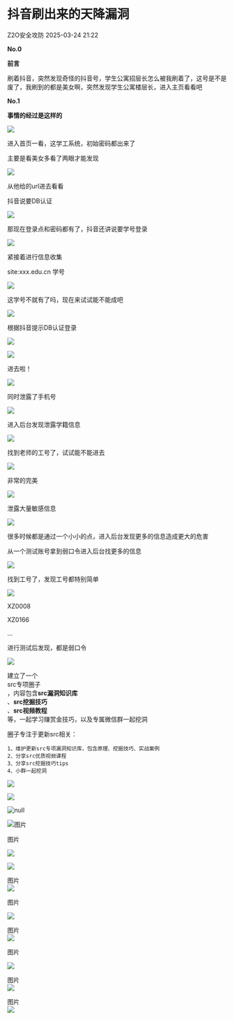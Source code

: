 #  抖音刷出来的天降漏洞   
 Z2O安全攻防   2025-03-24 21:22  
  
**No.0**  
  
**前言**  
  
  
刷着抖音，突然发现奇怪的抖音号，学生公寓招层长怎么被我刷着了，这号是不是废了，我刷到的都是美女啊，突然发现学生公寓楼层长，进入主页看看吧  
  
**No.1**  
  
**事情的经过是这样的**  
  
  
![](https://mmbiz.qpic.cn/sz_mmbiz_png/ELQKhUzr34xb3Qdngzs4pgwrInUhOPPxJXHHFpz7BByfXbibvGiaj015ia1twcbzNiatV5mRMqXkicGIpCZJH89e10g/640?wx_fmt=png&from=appmsg "")  
  
  
进入首页一看，这学工系统，初始密码都出来了  
  
主要是看美女多看了两眼才能发现  
  
  
![](https://mmbiz.qpic.cn/sz_mmbiz_png/ELQKhUzr34xb3Qdngzs4pgwrInUhOPPxMXJn6WicPG8fava9p9hgicgdibN9UgzFWGPTE7hibxiaibDPOSCbmXBb83vg/640?wx_fmt=png&from=appmsg "")  
  
  
从他给的url进去看看  
  
抖音说要DB认证  
  
  
![](https://mmbiz.qpic.cn/sz_mmbiz_png/ELQKhUzr34xb3Qdngzs4pgwrInUhOPPxiaKZjhRjD13vb9IVeia4NwLMg56Rw9kzicdOAFdRQnGPWpmUhnkpnQ3dA/640?wx_fmt=png&from=appmsg "")  
  
  
那现在登录点和密码都有了，抖音还讲说要学号登录  
  
  
![](https://mmbiz.qpic.cn/sz_mmbiz_png/ELQKhUzr34xb3Qdngzs4pgwrInUhOPPxaRwd9O9yLRTiaIgYCp4QKprxrj9DdNOfbEZSgomcAqiaCdjhIwRYHm2w/640?wx_fmt=png&from=appmsg "")  
  
  
紧接着进行信息收集  
  
site:xxx.edu.cn 学号  
  
  
![](https://mmbiz.qpic.cn/sz_mmbiz_png/ELQKhUzr34xb3Qdngzs4pgwrInUhOPPx7a4g2AZlV76dPy8ickicawTwUeeD1Gu6th3Oe7CBz1r6xvrib3zI3HD4w/640?wx_fmt=png&from=appmsg "")  
  
  
这学号不就有了吗，现在来试试能不能成吧  
  
  
![](https://mmbiz.qpic.cn/sz_mmbiz_png/ELQKhUzr34xb3Qdngzs4pgwrInUhOPPxDGnGK4FdxU3hMjDh4vGlD5iaTXfw9WqfoNiciaNSzTwvlts2gibTswemNg/640?wx_fmt=png&from=appmsg "")  
  
  
根据抖音提示DB认证登录  
  
  
![](https://mmbiz.qpic.cn/sz_mmbiz_png/ELQKhUzr34xb3Qdngzs4pgwrInUhOPPxrl7mOX9WGPbS66tSjBuGDJHyrcBk4lOjkta5eTH6dBLmvdv0PGiapyg/640?wx_fmt=png&from=appmsg "")  
  
  
![](https://mmbiz.qpic.cn/sz_mmbiz_png/ELQKhUzr34xb3Qdngzs4pgwrInUhOPPxKGCYwMgqUiboyAwpk4ID8qftFon6MPWtHibw6XF7tyMrNRyYFrtXEboQ/640?wx_fmt=png&from=appmsg "")  
  
  
进去啦！  
  
  
![](https://mmbiz.qpic.cn/sz_mmbiz_png/ELQKhUzr34xb3Qdngzs4pgwrInUhOPPxG2Ww9Gp9ZCh9cylT9xFLajYzzG8vZZxf3OVlvbq20RYTQtotuxe3vA/640?wx_fmt=png&from=appmsg "")  
  
  
同时泄露了手机号  
  
  
![](https://mmbiz.qpic.cn/sz_mmbiz_png/ELQKhUzr34xb3Qdngzs4pgwrInUhOPPxWia5tShkoV8I67NKuuImuEIeZh7s698XRMk5Yla7ThPlkMRl9exIEWQ/640?wx_fmt=png&from=appmsg "")  
  
  
进入后台发现泄露学籍信息  
  
  
![](https://mmbiz.qpic.cn/sz_mmbiz_png/ELQKhUzr34xb3Qdngzs4pgwrInUhOPPxD1T3uQ15hlTuYiamqhdcGYALDibwpt2e0noAJlicqLYkT1vqzBpfgKoBw/640?wx_fmt=png&from=appmsg "")  
  
  
找到老师的工号了，试试能不能进去  
  
  
![](https://mmbiz.qpic.cn/sz_mmbiz_png/ELQKhUzr34xb3Qdngzs4pgwrInUhOPPxu3wYs5Emlg5IaUNib778cDlf4ibbsGiaFRnsfgtVIc6c7wYBytCYa5Fsg/640?wx_fmt=png&from=appmsg "")  
  
  
非常的完美  
  
  
![](https://mmbiz.qpic.cn/sz_mmbiz_png/ELQKhUzr34xb3Qdngzs4pgwrInUhOPPxmtFrBvwpiaXrhwAHUcia1GkfprqvwiabKQibJzcb9Fxap6GNGeAVPY3QNw/640?wx_fmt=png&from=appmsg "")  
  
  
泄露大量敏感信息  
  
  
![](https://mmbiz.qpic.cn/sz_mmbiz_png/ELQKhUzr34xb3Qdngzs4pgwrInUhOPPxiaGhoiaEQ5DsE9mLDHLO8qsgtjSe6z9MnZn3x7BU0HpLU9gOmzymJQyw/640?wx_fmt=png&from=appmsg "")  
  
  
很多时候都是通过一个小小的点，进入后台发现更多的信息造成更大的危害  
  
从一个测试账号拿到弱口令进入后台找更多的信息  
  
  
![](https://mmbiz.qpic.cn/sz_mmbiz_png/ELQKhUzr34xb3Qdngzs4pgwrInUhOPPxJNbJoygbt4wxLBI0WUycTsPhfl0Pjrl9vekDk5FeLaFDm3g7qcCkVw/640?wx_fmt=png&from=appmsg "")  
  
  
找到工号了，发现工号都特别简单  
  
  
![](https://mmbiz.qpic.cn/sz_mmbiz_png/ELQKhUzr34xb3Qdngzs4pgwrInUhOPPxSlElJUluibNtuqZKKF2UicMbXzcr9Wngau1EjpJ2ETobdP1s4Tcta2ag/640?wx_fmt=png&from=appmsg "")  
  
  
XZ0008  
  
XZ0166  
  
…  
  
进行测试后发现，都是弱口令  
  
  
![](https://mmbiz.qpic.cn/sz_mmbiz_png/ELQKhUzr34xb3Qdngzs4pgwrInUhOPPxibh8SbmtYiaOlicC68iaUdcu2JHksyaljPs58SQ6G5SjBelB7icRkorbNUA/640?wx_fmt=png&from=appmsg "")  
  
  
  
  
  
  
  
  
建立了一个  
src专项圈子  
，内容包含**src漏洞知识库**  
、**src挖掘技巧**  
、**src视频教程**  
等，一起学习赚赏金技巧，以及专属微信群一起挖洞  
  
圈子专注于更新src相关：  
  
```
1、维护更新src专项漏洞知识库，包含原理、挖掘技巧、实战案例
2、分享src优质视频课程
3、分享src挖掘技巧tips
4、小群一起挖洞
```  
  
  
![](https://mmbiz.qpic.cn/sz_mmbiz_png/h8P1KUHOKuaRqDOYRFjU73rIsVy2ISg41LkR0ezBlmjJY4Lwgg8mr1A5efwqe0yGE9KTQwLPJTe9zyv3wgYnhA/640?wx_fmt=png&from=appmsg "")  
  
![](https://mmbiz.qpic.cn/sz_mmbiz_png/h8P1KUHOKuY813zmiaXibeTuHFXd8WtJAOXg868PqXyjsACp9LhuEeyfB2kTZVOt5Pz48txg7ueRUvDdeefTNKdg/640?wx_fmt=png&from=appmsg "")  
  
![](https://mmbiz.qpic.cn/sz_mmbiz_jpg/h8P1KUHOKuZDDDv3NsbJDuSicLzBbwVDCPFgbmiaJ4ibf4LRgafQDdYodOgakdpbU1H6XfFQCL81VTudGBv2WniaDA/640?wx_fmt=other&from=appmsg&wxfrom=5&wx_lazy=1&wx_co=1&tp=webp "null")  
  
![图片](https://mmbiz.qpic.cn/sz_mmbiz_jpg/h8P1KUHOKuaOib1oRicRQ1dYx14RnT9uhEjFceecKIiclqyoqH5LapbCL4T3KucgeHFqMjicR3es1gice8e3fdCQMIQ/640?wx_fmt=jpeg&from=appmsg&tp=webp&wxfrom=5&wx_lazy=1&wx_co=1 "")  
  
图片  
  
![](https://mmbiz.qpic.cn/sz_mmbiz_png/h8P1KUHOKuaRqDOYRFjU73rIsVy2ISg4Bd1oBmTkA5xlNwZM5fLghYeibMBttWrf57h8sU7xDyTe5udCNicuHo8w/640?wx_fmt=png&from=appmsg "")  
  
  
![](https://mmbiz.qpic.cn/sz_mmbiz_png/h8P1KUHOKuYrUoo5XZpxN9Inq87ic71D6aUeMdaWrKXgYYia2On8nMA7bqWDySa8odAq1a0kkp3WFgf0Zp0Eut0A/640?wx_fmt=png&from=appmsg "")  
  
图片  
![](https://mmbiz.qpic.cn/sz_mmbiz_png/h8P1KUHOKuaRqDOYRFjU73rIsVy2ISg4KKlic4yiafWTpLdejicQe3MllEQc24ypeI3anaK7IjJDVyq1WVQN2yKBA/640?wx_fmt=png&from=appmsg "")  
  
  
图片  
  
![](https://mmbiz.qpic.cn/sz_mmbiz_png/h8P1KUHOKuY813zmiaXibeTuHFXd8WtJAOHgjJxnq1ibibJgVUx3LwCjZj62vygx8w6rxia1icmIWiax2YlP6S6LmlmlQ/640?wx_fmt=png&from=appmsg "")  
  
图片  
![](https://mmbiz.qpic.cn/sz_mmbiz_png/h8P1KUHOKuY813zmiaXibeTuHFXd8WtJAOApVm8H605qOibxia5DqPHfbWD6lmcweDjGv4DLl45waD068ugw2Iv2vg/640?wx_fmt=png&from=appmsg "")  
  
图片  
  
![](https://mmbiz.qpic.cn/sz_mmbiz_png/h8P1KUHOKuY813zmiaXibeTuHFXd8WtJAOwldaSATYOh1WQpk1qz15rLxehOAn4aK7tdbSyNEuHDZpIISCtl6Q8w/640?wx_fmt=png&from=appmsg "")  
  
图片  
![](https://mmbiz.qpic.cn/sz_mmbiz_png/h8P1KUHOKuaRqDOYRFjU73rIsVy2ISg4jFsKRMMNDKbsAZhscCiagnyJScMVmFUqMtae5omlLRdu095mywWszjQ/640?wx_fmt=png&from=appmsg "")  
  
图片  
![](https://mmbiz.qpic.cn/sz_mmbiz_png/h8P1KUHOKuaRqDOYRFjU73rIsVy2ISg4uGJ2SA5BhZ3UyibZvVmcP3sozQEOfVr0jftWpC3YkpDiaAicS1ib3EgXHA/640?wx_fmt=png&from=appmsg "")  
  
  
  
  
  
